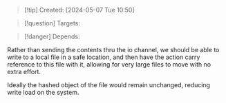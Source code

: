 
>[!tip] Created: [2024-05-07 Tue 10:50]

>[!question] Targets: 

>[!danger] Depends: 

Rather than sending the contents thru the io channel, we should be able to write to a local file in a safe location, and then have the action carry reference to this file with it, allowing for very large files to move with no extra effort.

Ideally the hashed object of the file would remain unchanged, reducing write load on the system.